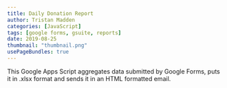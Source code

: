 ```yaml
---
title: Daily Donation Report
author: Tristan Madden
categories: [JavaScript]
tags: [google forms, gsuite, reports]
date: 2019-08-25
thumbnail: "thumbnail.png"
usePageBundles: true
---
```

This Google Apps Script aggregates data submitted by Google Forms, puts it in .xlsx format and sends it in an HTML formatted email. 
<script src="https://gist.github.com/Trimad/a7a659c6b54e87ebd2d75724b007afb8.js"></script>